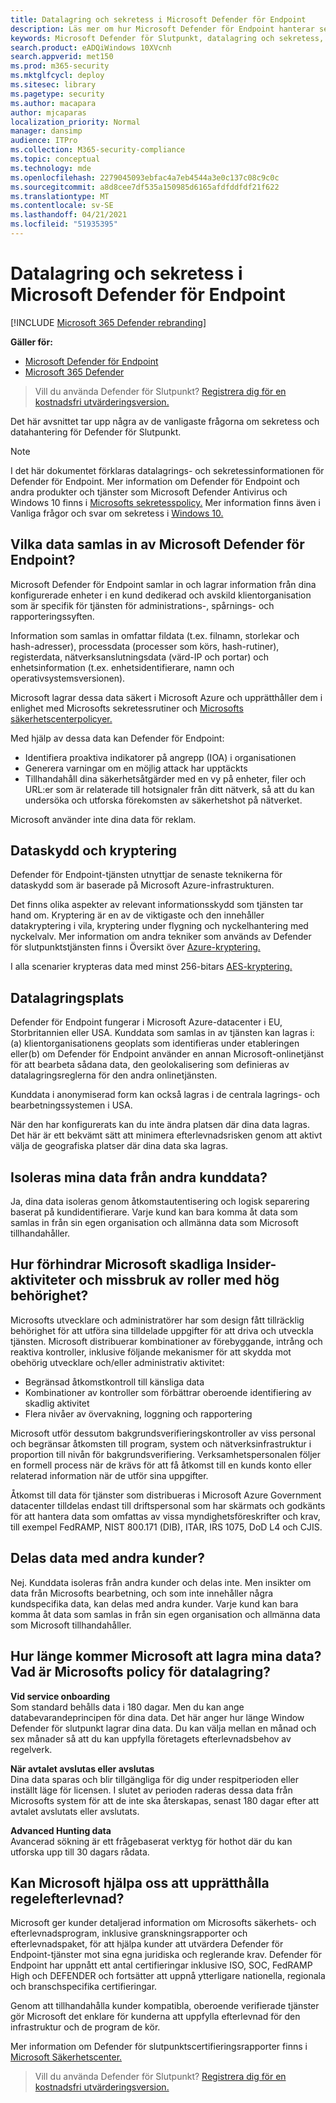 ```yaml
---
title: Datalagring och sekretess i Microsoft Defender för Endpoint
description: Läs mer om hur Microsoft Defender för Endpoint hanterar sekretess och data som samlas in.
keywords: Microsoft Defender för Slutpunkt, datalagring och sekretess, lagring, sekretess, licensiering, geolokalisering, datalagring, data
search.product: eADQiWindows 10XVcnh
search.appverid: met150
ms.prod: m365-security
ms.mktglfcycl: deploy
ms.sitesec: library
ms.pagetype: security
ms.author: macapara
author: mjcaparas
localization_priority: Normal
manager: dansimp
audience: ITPro
ms.collection: M365-security-compliance
ms.topic: conceptual
ms.technology: mde
ms.openlocfilehash: 2279045093ebfac4a7eb4544a3e0c137c08c9c0c
ms.sourcegitcommit: a8d8cee7df535a150985d6165afdfddfdf21f622
ms.translationtype: MT
ms.contentlocale: sv-SE
ms.lasthandoff: 04/21/2021
ms.locfileid: "51935395"
---
```

# <a name="microsoft-defender-for-endpoint-data-storage-and-privacy"></a>Datalagring och sekretess i Microsoft Defender för Endpoint

[!INCLUDE [Microsoft 365 Defender rebranding](../../includes/microsoft-defender.md)]

**Gäller för:**
- [Microsoft Defender för Endpoint](https://go.microsoft.com/fwlink/p/?linkid=2154037)
- [Microsoft 365 Defender](https://go.microsoft.com/fwlink/?linkid=2118804)

>Vill du använda Defender för Slutpunkt? [Registrera dig för en kostnadsfri utvärderingsversion.](https://www.microsoft.com/microsoft-365/windows/microsoft-defender-atp?ocid=docs-wdatp-assignaccess-abovefoldlink)

Det här avsnittet tar upp några av de vanligaste frågorna om sekretess och datahantering för Defender för Slutpunkt.
> [!NOTE]
> I det här dokumentet förklaras datalagrings- och sekretessinformationen för Defender för Endpoint. Mer information om Defender för Endpoint och andra produkter och tjänster som Microsoft Defender Antivirus och Windows 10 finns i [Microsofts sekretesspolicy.](https://go.microsoft.com/fwlink/?linkid=827576) Mer information finns även i Vanliga frågor och svar om sekretess i [Windows 10.](https://go.microsoft.com/fwlink/?linkid=827577)


## <a name="what-data-does-microsoft-defender-for-endpoint-collect"></a>Vilka data samlas in av Microsoft Defender för Endpoint?

Microsoft Defender för Endpoint samlar in och lagrar information från dina konfigurerade enheter i en kund dedikerad och avskild klientorganisation som är specifik för tjänsten för administrations-, spårnings- och rapporteringssyften. 

Information som samlas in omfattar fildata (t.ex. filnamn, storlekar och hash-adresser), processdata (processer som körs, hash-rutiner), registerdata, nätverksanslutningsdata (värd-IP och portar) och enhetsinformation (t.ex. enhetsidentifierare, namn och operativsystemsversionen).

Microsoft lagrar dessa data säkert i Microsoft Azure och upprätthåller dem i enlighet med Microsofts sekretessrutiner och [Microsofts säkerhetscenterpolicyer.](https://go.microsoft.com/fwlink/?linkid=827578)

Med hjälp av dessa data kan Defender för Endpoint:
- Identifiera proaktiva indikatorer på angrepp (IOA) i organisationen
- Generera varningar om en möjlig attack har upptäckts
- Tillhandahåll dina säkerhetsåtgärder med en vy på enheter, filer och URL:er som är relaterade till hotsignaler från ditt nätverk, så att du kan undersöka och utforska förekomsten av säkerhetshot på nätverket.

Microsoft använder inte dina data för reklam.

## <a name="data-protection-and-encryption"></a>Dataskydd och kryptering
Defender för Endpoint-tjänsten utnyttjar de senaste teknikerna för dataskydd som är baserade på Microsoft Azure-infrastrukturen. 

Det finns olika aspekter av relevant informationsskydd som tjänsten tar hand om. Kryptering är en av de viktigaste och den innehåller datakryptering i vila, kryptering under flygning och nyckelhantering med nyckelvalv. Mer information om andra tekniker som används av Defender för slutpunktstjänsten finns i Översikt över [Azure-kryptering.](https://docs.microsoft.com/azure/security/security-azure-encryption-overview) 

I alla scenarier krypteras data med minst 256-bitars [AES-kryptering.](https://en.wikipedia.org/wiki/Advanced_Encryption_Standard)


## <a name="data-storage-location"></a>Datalagringsplats

Defender för Endpoint fungerar i Microsoft Azure-datacenter i EU, Storbritannien eller USA. Kunddata som samlas in av tjänsten kan lagras i: (a) klientorganisationens geoplats som identifieras under etableringen eller(b) om Defender för Endpoint använder en annan Microsoft-onlinetjänst för att bearbeta sådana data, den geolokalisering som definieras av datalagringsreglerna för den andra onlinetjänsten.

Kunddata i anonymiserad form kan också lagras i de centrala lagrings- och bearbetningssystemen i USA.

När den har konfigurerats kan du inte ändra platsen där dina data lagras. Det här är ett bekvämt sätt att minimera efterlevnadsrisken genom att aktivt välja de geografiska platser där dina data ska lagras. 

## <a name="is-my-data-isolated-from-other-customer-data"></a>Isoleras mina data från andra kunddata?
Ja, dina data isoleras genom åtkomstautentisering och logisk separering baserat på kundidentifierare. Varje kund kan bara komma åt data som samlas in från sin egen organisation och allmänna data som Microsoft tillhandahåller.

## <a name="how-does-microsoft-prevent-malicious-insider-activities-and-abuse-of-high-privilege-roles"></a>Hur förhindrar Microsoft skadliga Insider-aktiviteter och missbruk av roller med hög behörighet?

Microsofts utvecklare och administratörer har som design fått tillräcklig behörighet för att utföra sina tilldelade uppgifter för att driva och utveckla tjänsten. Microsoft distribuerar kombinationer av förebyggande, intrång och reaktiva kontroller, inklusive följande mekanismer för att skydda mot obehörig utvecklare och/eller administrativ aktivitet:

- Begränsad åtkomstkontroll till känsliga data
- Kombinationer av kontroller som förbättrar oberoende identifiering av skadlig aktivitet
- Flera nivåer av övervakning, loggning och rapportering

Microsoft utför dessutom bakgrundsverifieringskontroller av viss personal och begränsar åtkomsten till program, system och nätverksinfrastruktur i proportion till nivån för bakgrundsverifiering. Verksamhetspersonalen följer en formell process när de krävs för att få åtkomst till en kunds konto eller relaterad information när de utför sina uppgifter.

Åtkomst till data för tjänster som distribueras i Microsoft Azure Government datacenter tilldelas endast till driftspersonal som har skärmats och godkänts för att hantera data som omfattas av vissa myndighetsföreskrifter och krav, till exempel FedRAMP, NIST 800.171 (DIB), ITAR, IRS 1075, DoD L4 och CJIS.


## <a name="is-data-shared-with-other-customers"></a>Delas data med andra kunder?
Nej. Kunddata isoleras från andra kunder och delas inte. Men insikter om data från Microsofts bearbetning, och som inte innehåller några kundspecifika data, kan delas med andra kunder. Varje kund kan bara komma åt data som samlas in från sin egen organisation och allmänna data som Microsoft tillhandahåller.

## <a name="how-long-will-microsoft-store-my-data-what-is-microsofts-data-retention-policy"></a>Hur länge kommer Microsoft att lagra mina data? Vad är Microsofts policy för datalagring?
**Vid service onboarding**<br>
Som standard behålls data i 180 dagar. Men du kan ange databevarandeprincipen för dina data. Det här anger hur länge Window Defender för slutpunkt lagrar dina data. Du kan välja mellan en månad och sex månader så att du kan uppfylla företagets efterlevnadsbehov av regelverk.

**När avtalet avslutas eller avslutas**<br>
Dina data sparas och blir tillgängliga för dig under respitperioden eller inställt läge för licensen. I slutet av perioden raderas dessa data från Microsofts system för att de inte ska återskapas, senast 180 dagar efter att avtalet avslutats eller avslutats.

**Advanced Hunting data**<br>
Avancerad sökning är ett frågebaserat verktyg för hothot där du kan utforska upp till 30 dagars rådata.


## <a name="can-microsoft-help-us-maintain-regulatory-compliance"></a>Kan Microsoft hjälpa oss att upprätthålla regelefterlevnad?

Microsoft ger kunder detaljerad information om Microsofts säkerhets- och efterlevnadsprogram, inklusive granskningsrapporter och efterlevnadspaket, för att hjälpa kunder att utvärdera Defender för Endpoint-tjänster mot sina egna juridiska och reglerande krav. Defender för Endpoint har uppnått ett antal certifieringar inklusive ISO, SOC, FedRAMP High och DEFENDER och fortsätter att uppnå ytterligare nationella, regionala och branschspecifika certifieringar.

Genom att tillhandahålla kunder kompatibla, oberoende verifierade tjänster gör Microsoft det enklare för kunderna att uppfylla efterlevnad för den infrastruktur och de program de kör.

Mer information om Defender för slutpunktscertifieringsrapporter finns i [Microsoft Säkerhetscenter.](https://servicetrust.microsoft.com/) 

>Vill du använda Defender för Slutpunkt? [Registrera dig för en kostnadsfri utvärderingsversion.](https://www.microsoft.com/microsoft-365/windows/microsoft-defender-atp?ocid=docs-wdatp-datastorage-belowfoldlink) 
